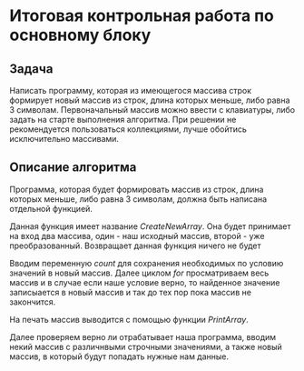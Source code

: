  # Итоговая контрольная работа по основному блоку

## Задача

Написать программу, которая из имеющегося массива строк формирует новый массив из строк, длина которых меньше, либо равна 3 символам. Первоначальный массив можно ввести с клавиатуры, либо задать на старте выполнения алгоритма. При решении не рекомендуется пользоваться коллекциями, лучше обойтись исключительно массивами.

## Описание алгоритма

Программа, которая будет формировать массив из строк, длина которых меньше, либо равна 3 символам, должна быть написана отдельной функцией.

Данная функция имеет название *CreateNewArray*. Она будет принимает на вход два массива, один - наш исходный массив, второй - уже преобразованный. Возвращает данная функция ничего не будет

Вводим переменную *count* для сохранения необходимых по условию значений в новый массив. Далее циклом *for* просматриваем весь массив и в случае если наше условие верно, то найденное значение записыается в новый массив и так до тех пор пока массив не закончится.

На печать массив выводится с помощью функции *PrintArray*.

Далее проверяем верно ли отрабатывает наша программа, вводим некий массив с различнвыми строчными значениями, а также новый массив, в который будут попадать нужные нам данные. 